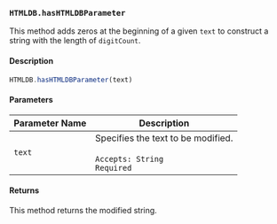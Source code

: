 ### `HTMLDB.hasHTMLDBParameter`

This method adds zeros at the beginning of a given `text` to construct a string with the length of `digitCount`.

#### Description

```javascript
HTMLDB.hasHTMLDBParameter(text)
```

#### Parameters

| Parameter Name             | Description                               |
| -------------------------- | ----------------------------------------- |
| `text` | Specifies the text to be modified.<br><br>`Accepts: String`<br>`Required` |

#### Returns

This method returns the modified string.